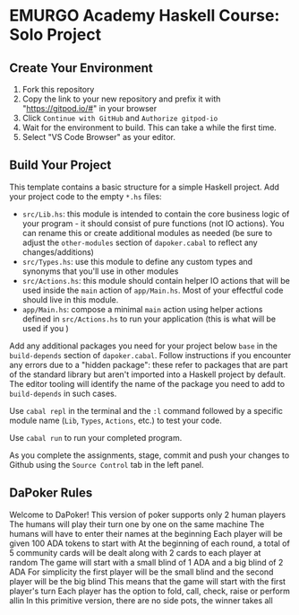 # EMURGO Academy Haskell Course: Solo Project

## Create Your Environment

1. Fork this repository
2. Copy the link to your new repository and prefix it with "https://gitpod.io/#" in your browser
3. Click `Continue with GitHub` and `Authorize gitpod-io`
4. Wait for the environment to build. This can take a while the first time.
5. Select "VS Code Browser" as your editor.

## Build Your Project

This template contains a basic structure for a simple Haskell project. Add your project code to the empty `*.hs` files:

* `src/Lib.hs`: this module is intended to contain the core business logic of your program - it should consist of pure functions (not IO actions). You can rename this or create additional modules as needed (be sure to adjust the `other-modules` section of `dapoker.cabal` to reflect any changes/additions)
* `src/Types.hs`: use this module to define any custom types and synonyms that you'll use in other modules
* `src/Actions.hs`: this module should contain helper IO actions that will be used inside the `main` action of `app/Main.hs`. Most of your effectful code should live in this module.
* `app/Main.hs`: compose a minimal `main` action using helper actions defined in `src/Actions.hs` to run your application (this is what will be used if you )

Add any additional packages you need for your project below `base` in the `build-depends` section of `dapoker.cabal`. Follow instructions if you encounter any errors due to a "hidden package": these refer to packages that are part of the standard library but aren't imported into a Haskell project by default. The editor tooling will identify the name of the package you need to add to `build-depends` in such cases.

Use `cabal repl` in the terminal and the `:l` command followed by a specific module name (`Lib`, `Types`, `Actions`, etc.) to test your code.

Use `cabal run` to run your completed program.

As you complete the assignments, stage, commit and push your changes to Github using the `Source Control` tab in the left panel.

## DaPoker Rules

Welcome to DaPoker!
This version of poker supports only 2 human players
The humans will play their turn one by one on the same machine
The humans will have to enter their names at the beginning
Each player will be given 100 ADA tokens to start with
At the beginning of each round, a total of 5 community cards will be dealt
along with 2 cards to each player at random
The game will start with a small blind of 1 ADA and a big blind of 2 ADA
For simplicity the first player will be the small blind and the second player will be the big blind
This means that the game will start with the first player's turn
Each player has the option to fold, call, check, raise or perform allin
In this primitive version, there are no side pots, the winner takes all